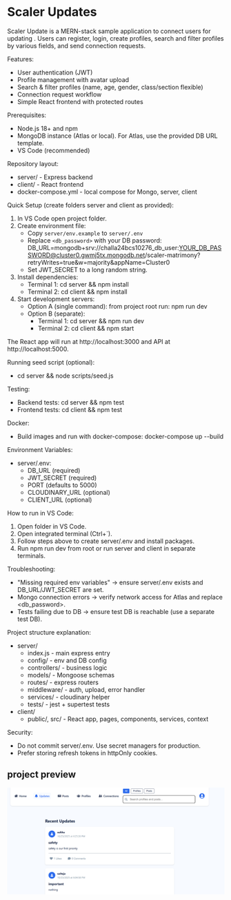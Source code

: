 # Scaler Updates

Scaler Update is a MERN-stack sample application to connect users for updating . Users can register, login, create profiles, search and filter profiles by various fields, and send connection requests.

Features:
- User authentication (JWT)
- Profile management with avatar upload
- Search & filter profiles (name, age, gender, class/section flexible)
- Connection request workflow
- Simple React frontend with protected routes

Prerequisites:
- Node.js 18+ and npm
- MongoDB instance (Atlas or local). For Atlas, use the provided DB URL template.
- VS Code (recommended)

Repository layout:
- server/ - Express backend
- client/ - React frontend
- docker-compose.yml - local compose for Mongo, server, client

Quick Setup (create folders server and client as provided):
1. In VS Code open project folder.
2. Create environment file:
   - Copy `server/env.example` to `server/.env`
   - Replace `<db_password>` with your DB password:
     DB_URL=mongodb+srv://challa24bcs10276_db_user:YOUR_DB_PASSWORD@cluster0.gwmj5tx.mongodb.net/scaler-matrimony?retryWrites=true&w=majority&appName=Cluster0
   - Set JWT_SECRET to a long random string.
3. Install dependencies:
   - Terminal 1: cd server && npm install
   - Terminal 2: cd client && npm install
4. Start development servers:
   - Option A (single command): from project root run: npm run dev
   - Option B (separate):
     - Terminal 1: cd server && npm run dev
     - Terminal 2: cd client && npm start

The React app will run at http://localhost:3000 and API at http://localhost:5000.

Running seed script (optional):
- cd server && node scripts/seed.js

Testing:
- Backend tests: cd server && npm test
- Frontend tests: cd client && npm test

Docker:
- Build images and run with docker-compose:
  docker-compose up --build

Environment Variables:
- server/.env:
  - DB_URL (required)
  - JWT_SECRET (required)
  - PORT (defaults to 5000)
  - CLOUDINARY_URL (optional)
  - CLIENT_URL (optional)

How to run in VS Code:
1. Open folder in VS Code.
2. Open integrated terminal (Ctrl+`).
3. Follow steps above to create server/.env and install packages.
4. Run npm run dev from root or run server and client in separate terminals.

Troubleshooting:
- "Missing required env variables" -> ensure server/.env exists and DB_URL/JWT_SECRET are set.
- Mongo connection errors -> verify network access for Atlas and replace <db_password>.
- Tests failing due to DB -> ensure test DB is reachable (use a separate test DB).

Project structure explanation:
- server/
  - index.js - main express entry
  - config/ - env and DB config
  - controllers/ - business logic
  - models/ - Mongoose schemas
  - routes/ - express routers
  - middleware/ - auth, upload, error handler
  - services/ - cloudinary helper
  - tests/ - jest + supertest tests
- client/
  - public/, src/ - React app, pages, components, services, context

Security:
- Do not commit server/.env. Use secret managers for production.
- Prefer storing refresh tokens in httpOnly cookies.


## project preview
![Project Preview](assets/preview.png)


